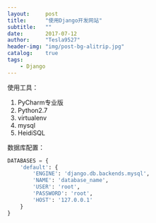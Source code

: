 ```yaml
---
layout:     post
title:      "使用Django开发网站"
subtitle:   ""
date:       2017-07-12
author:     "Tesla9527"
header-img: "img/post-bg-alitrip.jpg"
catalog:    true
tags:
    - Django
---
```


使用工具：
1. PyCharm专业版
2. Python2.7
3. virtualenv
3. mysql
4. HeidiSQL

数据库配置：
```python
DATABASES = {
    'default': {
        'ENGINE': 'django.db.backends.mysql',
        'NAME': 'database_name',
        'USER': 'root',
        'PASSWORD': 'root',
        'HOST': '127.0.0.1'
    }
}
```
